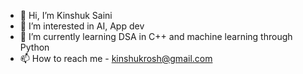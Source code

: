 - 👋 Hi, I’m Kinshuk Saini
- 👀 I’m interested in AI, App dev
- 🌱 I’m currently learning DSA in C++
      and machine learning through Python
- 📫 How to reach me - kinshukrosh@gmail.com

<!---
KinshukSaini/KinshukSaini is a ✨ special ✨ repository because its `README.md` (this file) appears on your GitHub profile.
You can click the Preview link to take a look at your changes.
--->
